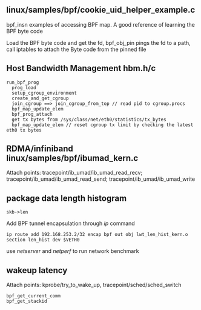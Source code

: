 ## linux/samples/bpf/cookie_uid_helper_example.c
bpf_insn examples of accessing BPF map. A good reference of learning the BPF byte code

Load the BPF byte code and get the fd, bpf_obj_pin pings the fd to a path, call iptables to attach the Byte code from the pinned file


## Host Bandwidth Management hbm.h/c

```
run_bpf_prog
  prog_load
  setup_cgroup_environment
  create_and_get_cgroup
  join_cgroup ==> join_cgroup_from_top // read pid to cgroup.procs
  bpf_map_update_elem
  bpf_prog_attach
  get tx bytes from /sys/class/net/eth0/statistics/tx_bytes
  bpf_map_update_elem // reset cgroup tx limit by checking the latest eth0 tx bytes
```


## RDMA/infiniband linux/samples/bpf/ibumad_kern.c
Attach points: tracepoint/ib_umad/ib_umad_read_recv; tracepoint/ib_umad/ib_umad_read_send; tracepoint/ib_umad/ib_umad_write

## package data length histogram
```
skb->len
```

Add BPF tunnel encapsulation through _ip_ command
```
ip route add 192.168.253.2/32 encap bpf out obj lwt_len_hist_kern.o section len_hist dev $VETH0
```
use _netserver_ and _netperf_ to run network benchmark

## wakeup latency
Attach points: kprobe/try_to_wake_up, tracepoint/sched/sched_switch
```
bpf_get_current_comm
bpf_get_stackid


```
